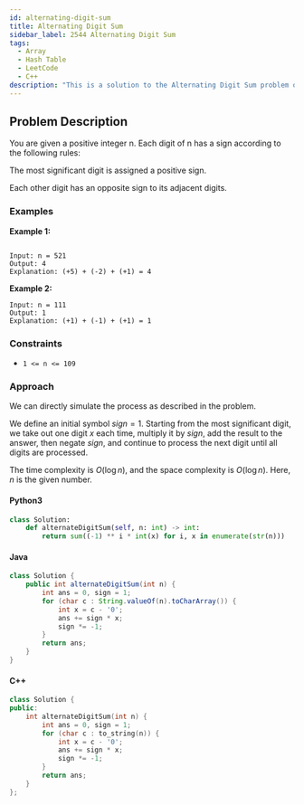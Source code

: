 ```yaml
---
id: alternating-digit-sum
title: Alternating Digit Sum
sidebar_label: 2544 Alternating Digit Sum
tags:
  - Array
  - Hash Table
  - LeetCode
  - C++
description: "This is a solution to the Alternating Digit Sum problem on LeetCode."
---
```


## Problem Description

You are given a positive integer n. Each digit of n has a sign according to the following rules:

The most significant digit is assigned a positive sign.

Each other digit has an opposite sign to its adjacent digits.

### Examples

**Example 1:**

```

Input: n = 521
Output: 4
Explanation: (+5) + (-2) + (+1) = 4

```

**Example 2:**

```
Input: n = 111
Output: 1
Explanation: (+1) + (-1) + (+1) = 1

```


### Constraints

- `1 <= n <= 109`
 

### Approach 

We can directly simulate the process as described in the problem.

We define an initial symbol $sign=1$. Starting from the most significant digit, we take out one digit $x$ each time, multiply it by $sign$, add the result to the answer, then negate $sign$, and continue to process the next digit until all digits are processed.

The time complexity is $O(\log n)$, and the space complexity is $O(\log n)$. Here, $n$ is the given number.

#### Python3

```python
class Solution:
    def alternateDigitSum(self, n: int) -> int:
        return sum((-1) ** i * int(x) for i, x in enumerate(str(n)))
```

#### Java

```java
class Solution {
    public int alternateDigitSum(int n) {
        int ans = 0, sign = 1;
        for (char c : String.valueOf(n).toCharArray()) {
            int x = c - '0';
            ans += sign * x;
            sign *= -1;
        }
        return ans;
    }
}
```

#### C++

```cpp
class Solution {
public:
    int alternateDigitSum(int n) {
        int ans = 0, sign = 1;
        for (char c : to_string(n)) {
            int x = c - '0';
            ans += sign * x;
            sign *= -1;
        }
        return ans;
    }
};
```
